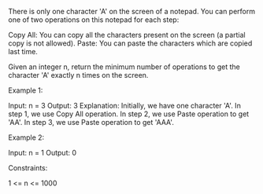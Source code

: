 There is only one character 'A' on the screen of a notepad. You can perform
one of two operations on this notepad for each step:


Copy All: You can copy all the characters present on the screen (a partial
copy is not allowed).
Paste: You can paste the characters which are copied last time.


Given an integer n, return the minimum number of operations to get the
character 'A' exactly n times on the screen.


Example 1:


Input: n = 3
Output: 3
Explanation: Initially, we have one character 'A'.
In step 1, we use Copy All operation.
In step 2, we use Paste operation to get 'AA'.
In step 3, we use Paste operation to get 'AAA'.


Example 2:


Input: n = 1
Output: 0



Constraints:


1 <= n <= 1000




